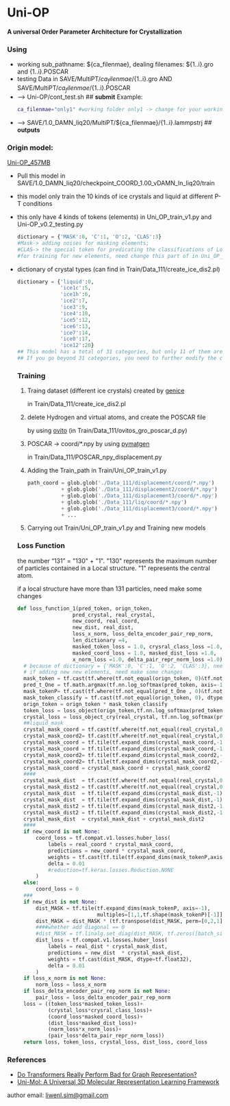 # Uni-OP
**A universal Order Parameter Architecture for Crystallization**

 ### **Using**   
 - working sub_pathname: ${ca_filenmae}, dealing filenames: ${1..i}.gro and {1..i}.POSCAR
 - testing Data in SAVE/MultiPT/${ca_filenmae}/${1..i}.gro  AND  SAVE/MultiPT/${ca_filenmae}/${1..i}.POSCAR
 - --> Uni-OP/cont_test.sh ## **submit** Example:
   ```bash
   ca_filenmae="only1" #working folder only1 -> change for your working folder
   ```
 - --> SAVE/1.0_DAMN_liq20/MultiPT/${ca_filenmae}/{1..i}.lammpstrj ## **outputs**


 ### **Origin model:**
 [Uni-OP_457MB](https://www.dropbox.com/scl/fo/yvcfi23nokcg7u2j37aa0/AMkAqWznc35bRIxMIcHv88c?rlkey=a1isd575voytueqmw0vfttctw&st=94yb40tf&dl=0)
 - Pull this model in SAVE/1.0_DAMN_liq20/checkpoint_COORD_1.00_vDAMN_ln_liq20/train
 - this model only train the 10 kinds of ice crystals and liquid at different P-T conditions
 - this only have 4 kinds of tokens (elements)
   in Uni_OP_train_v1.py and Uni-OP_v0.2_testing.py
   ```python
   dictionary = {'MASK':0, 'C':1, 'O':2, 'CLAS':3}
   #Mask-> adding noises for masking elements;
   #CLAS-> the special token for predicating the classifications of Local structures
   #for training for new elements, need change this part of in Uni_OP_train_v1.py and Uni-OP_v0.2_testing.py
   ```
- dictionary of crystal types (can find in Train/Data_111/create_ice_dis2.pl)
  ```python
  dictionary = {'liquid':0,
                'ice1c':5,
                'ice1h':6,
                'ice2':7,
                'ice3':9,
                'ice4':10,
                'ice5':12,
                'ice6':13,
                'ice7':14,
                'ice0':17,
                'ice12':20}
  ## This model has a total of 31 categories, but only 11 of them are trained and can be supplemented.
  ## If you go beyond 31 categories, you need to further modify the code.
  ```

  ### **Training**
  1. Traing dataset (different ice crystals) created by [genice](https://github.com/vitroid/GenIce)

     in Train/Data_111/create_ice_dis2.pl
     
  2. delete Hydrogen and virtual atoms, and create the POSCAR file

     by using [ovito](https://www.ovito.org/docs/current/python/) (in Train/Data_111/ovitos_gro_poscar_d.py)
     
  3. POSCAR -> coord/*.npy by using [pymatgen](https://pymatgen.org/)
 
     in Train/Data_111/POSCAR_npy_displacement.py

  4. Adding the Train_path in Train/Uni_OP_train_v1.py
     ```python
     path_coord = glob.glob('./Data_111/displacement/coord/*.npy')
                + glob.glob('./Data_111/displacement2/coord/*.npy')
                + glob.glob('./Data_111/displacement3/coord/*.npy')
                + glob.glob('./Data_111/liq/coord/*.npy')
                + glob.glob('./Data_111/displacement3/coord/*.npy')
                + ...
     ```
  5. Carrying out Train/Uni_OP_train_v1.py and Training new models
  ### **Loss Function**
  the number “131” = "130" + "1". "130" represents the maximum number of particles contained in a Local structure. "1" represents the central atom.

  if a local structure have more than 131 particles, need make some changes
  ```python
  def loss_function_1(pred_token, orign_token, 
                    pred_crystal, real_crystal, 
                    new_coord, real_coord, 
                    new_dist, real_dist, 
                    loss_x_norm, loss_delta_encoder_pair_rep_norm, 
                    len_dictionary =4,
                    masked_token_loss = 1.0, crysral_class_loss =1.0,
                    masked_coord_loss = 1.0, masked_dist_loss =1.0,
                    x_norm_loss =1.0, delta_pair_repr_norm_loss =1.0):
    # because of dictionary = {'MASK':0, 'C':1, 'O':2, 'CLAS':3}, need neglect MASK and CLAS tokens.
    # if adding new new elements, need make some changes
    mask_token = tf.cast(tf.where(tf.not_equal(orign_token, 0)&tf.not_equal(orign_token,3),1,0), dtype=tf.int32) #####   3->classify need change in different object
    pred_t_One = tf.math.argmax(tf.nn.log_softmax(pred_token, axis=-1),-1)
    mask_tokenP= tf.cast(tf.where(tf.not_equal(pred_t_One , 0)&tf.not_equal(pred_t_One ,3),1,0), dtype=tf.int32) #####   3->classify need change in different object
    mask_token_classify = tf.cast(tf.not_equal(orign_token, 0), dtype=tf.int32)
    orign_token = orign_token * mask_token_classify
    token_loss = loss_object(orign_token,tf.nn.log_softmax(pred_token,axis=-1))
    crystal_loss = loss_object_cry(real_crystal, tf.nn.log_softmax(pred_crystal,axis=-1))
    ##liquid_mask
    crystal_mask_coord = tf.cast(tf.where(tf.not_equal(real_crystal,0),1,0),tf.float32) 
    crystal_mask_coord2= tf.cast(tf.where(tf.not_equal(real_crystal,0),0,1),tf.float32) *0.000001 ## 0.0000001
    crystal_mask_coord = tf.tile(tf.expand_dims(crystal_mask_coord,-1),multiples=[1,131])  ###check
    crystal_mask_coord = tf.tile(tf.expand_dims(crystal_mask_coord,-1),multiples=[1,1,3])  ###check
    crystal_mask_coord2= tf.tile(tf.expand_dims(crystal_mask_coord2,-1),multiples=[1,131])  ###check
    crystal_mask_coord2= tf.tile(tf.expand_dims(crystal_mask_coord2,-1),multiples=[1,1,3])  ###check
    crystal_mask_coord = crystal_mask_coord + crystal_mask_coord2
    ####
    crystal_mask_dist  = tf.cast(tf.where(tf.not_equal(real_crystal,0),1,0),tf.float32) 
    crystal_mask_dist2 = tf.cast(tf.where(tf.not_equal(real_crystal,0),0,1),tf.float32) *0.000001 ## 0.0000001
    crystal_mask_dist  = tf.tile(tf.expand_dims(crystal_mask_dist,-1),multiples=[1,131]) ###check
    crystal_mask_dist  = tf.tile(tf.expand_dims(crystal_mask_dist,-1),multiples=[1,1,131]) ###check
    crystal_mask_dist2 = tf.tile(tf.expand_dims(crystal_mask_dist2,-1),multiples=[1,131]) ###check
    crystal_mask_dist2 = tf.tile(tf.expand_dims(crystal_mask_dist2,-1),multiples=[1,1,131]) ###check
    crystal_mask_dist  = crystal_mask_dist + crystal_mask_dist2
    ####
    if new_coord is not None:
        coord_loss = tf.compat.v1.losses.huber_loss(
            labels = real_coord * crystal_mask_coord,
            predictions = new_coord * crystal_mask_coord,
            weights = tf.cast(tf.tile(tf.expand_dims(mask_tokenP,axis = -1), multiples=[1,1,3]), dtype=tf.float32),
            delta = 0.01
            #reduction=tf.keras.losses.Reduction.NONE
        )
    else:
        coord_loss = 0
    ###
    if new_dist is not None:
        dist_MASK = tf.tile(tf.expand_dims(mask_tokenP, axis=-1),
                            multiples=[1,1,tf.shape(mask_tokenP)[-1]])
        dist_MASK = dist_MASK * (tf.transpose(dist_MASK, perm=[0,2,1]))
        ####whether add diagonal == 0
        #dist_MASK = tf.linalg.set_diag(dist_MASK, tf.zeros([batch_size, 5], dtype=tf.float32))
        dist_loss = tf.compat.v1.losses.huber_loss(
            labels = real_dist * crystal_mask_dist,
            predictions = new_dist  * crystal_mask_dist,
            weights = tf.cast(dist_MASK, dtype=tf.float32),
            delta = 0.01
        )
    if loss_x_norm is not None:
        norm_loss = loss_x_norm
    if loss_delta_encoder_pair_rep_norm is not None:
        pair_loss = loss_delta_encoder_pair_rep_norm
    loss = ((token_loss*masked_token_loss)+
            (crystal_loss*crysral_class_loss)+
            (coord_loss*masked_coord_loss)+
            (dist_loss*masked_dist_loss)+
            (norm_loss*x_norm_loss)+
            (pair_loss*delta_pair_repr_norm_loss))
    return loss, token_loss, crystal_loss, dist_loss, coord_loss
  ```
### **References**
- [Do Transformers Really Perform Bad for Graph Representation?](https://proceedings.neurips.cc/paper/2021/hash/f1c1592588411002af340cbaedd6fc33-Abstract.html)
- [Uni-Mol: A Universal 3D Molecular Representation Learning Framework](https://chemrxiv.org/engage/chemrxiv/article-details/628e5b4d5d948517f5ce6d72)

author email: liwenl.sim@gmail.com
